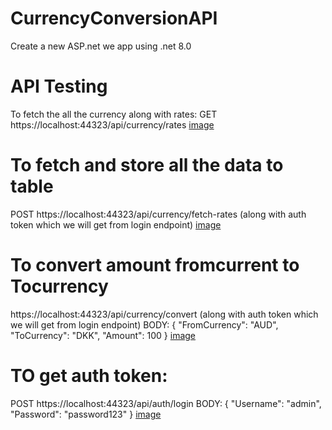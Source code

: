 # CurrencyConversionAPI
Create a new ASP.net we app using .net 8.0 
# API Testing
To fetch the all the currency along with rates:
GET https://localhost:44323/api/currency/rates
[image](https://github.com/user-attachments/assets/c7bf4070-23a9-4f55-9850-0ea585e6cb50)

# To fetch and store all the data to table 
POST https://localhost:44323/api/currency/fetch-rates (along  with auth token which we will get from login endpoint)
[image](https://github.com/user-attachments/assets/8b8a849b-0574-4469-b96e-748ddb481b12)

# To convert amount fromcurrent to Tocurrency
https://localhost:44323/api/currency/convert (along  with auth token which we will get from login endpoint)
BODY:
{
  "FromCurrency": "AUD",
  "ToCurrency": "DKK",
  "Amount": 100
}
[image](https://github.com/user-attachments/assets/be53015e-b00d-457e-bab0-696fb6cfb511)

# TO get auth token:
POST https://localhost:44323/api/auth/login
BODY:
{
  "Username": "admin",
  "Password": "password123"
}
[image](https://github.com/user-attachments/assets/191b3e40-5910-42cf-938c-17c636225199)
